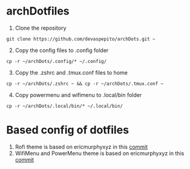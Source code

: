 # archDotfiles

1. Clone the repository

```
git clone https://github.com/devaspepito/archDots.git ~
```

2. Copy the config files to .config folder

```
cp -r ~/archDots/.config/* ~/.config/
```

3. Copy the .zshrc and .tmux.conf files to home

```
cp -r ~/archDots/.zshrc ~ && cp -r ~/archDots/.tmux.conf ~
```

4. Copy powermenu and wifimenu to .local/bin folder

```
cp -r ~/archDots/.local/bin/* ~/.local/bin/
```

# Based config of dotfiles

1. Rofi theme is based on ericmurphyxyz in this [commit](https://github.com/ericmurphyxyz/dotfiles/tree/ba56c55ab756e95f4f7c0c583563c7840d3c6ce1)
2. WifiMenu and PowerMenu theme is based on ericmurphyxyz in this [commit](https://github.com/ericmurphyxyz/dotfiles/tree/ba56c55ab756e95f4f7c0c583563c7840d3c6ce1)
